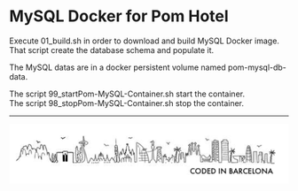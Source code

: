 # MySQL Docker for Pom Hotel

Execute 01_build.sh in order to download and build MySQL Docker image.  That script create the database schema and populate it.  

The MySQL datas are in a docker persistent volume named pom-mysql-db-data.  

The script 99_startPom-MySQL-Container.sh start the container.  
The script 98_stopPom-MySQL-Container.sh stop the container.  

---
![Coded in Barcelona](codedinbcn.png "Coded in Barcelona")
